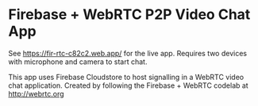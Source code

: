 # Firebase + WebRTC P2P Video Chat App

See https://fir-rtc-c82c2.web.app/ for the live app. Requires two devices with microphone and camera to start chat.

This app uses Firebase Cloudstore to host signalling in a WebRTC video chat application. Created by following the Firebase + WebRTC codelab at http://webrtc.org


